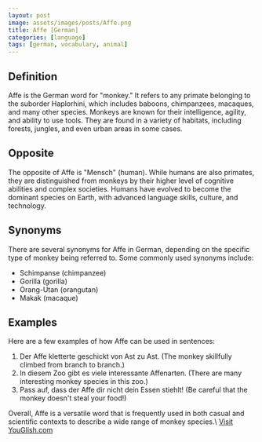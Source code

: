 ```yaml
---
layout: post
image: assets/images/posts/Affe.png
title: Affe [German]
categories: [language]
tags: [german, vocabulary, animal]
---
```


## Definition
Affe is the German word for "monkey." It refers to any primate belonging to the suborder Haplorhini, which includes baboons, chimpanzees, macaques, and many other species. Monkeys are known for their intelligence, agility, and ability to use tools. They are found in a variety of habitats, including forests, jungles, and even urban areas in some cases.

## Opposite
The opposite of Affe is "Mensch" (human). While humans are also primates, they are distinguished from monkeys by their higher level of cognitive abilities and complex societies. Humans have evolved to become the dominant species on Earth, with advanced language skills, culture, and technology.

## Synonyms
There are several synonyms for Affe in German, depending on the specific type of monkey being referred to. Some commonly used synonyms include:

- Schimpanse (chimpanzee)
- Gorilla (gorilla)
- Orang-Utan (orangutan)
- Makak (macaque)

## Examples
Here are a few examples of how Affe can be used in sentences:

1. Der Affe kletterte geschickt von Ast zu Ast. (The monkey skillfully climbed from branch to branch.)
2. In diesem Zoo gibt es viele interessante Affenarten. (There are many interesting monkey species in this zoo.)
3. Pass auf, dass der Affe dir nicht dein Essen stiehlt! (Be careful that the monkey doesn't steal your food!)

Overall, Affe is a versatile word that is frequently used in both casual and scientific contexts to describe a wide range of monkey species.\ <a id="yg-widget-0" class="youglish-widget" data-query="Affe" data-lang="german" data-components="8412" data-auto-start="0" data-bkg-color="theme_light" data-title="How%20to%20pronounce%20Affe%20in%20German"  rel="nofollow" href="https://youglish.com">Visit YouGlish.com</a><script async src="https://youglish.com/public/emb/widget.js" charset="utf-8"></script>